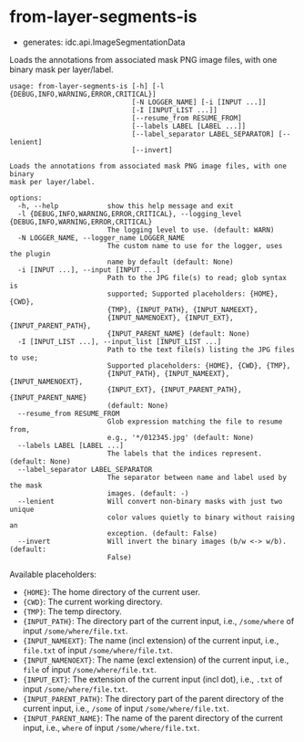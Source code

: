 # from-layer-segments-is

* generates: idc.api.ImageSegmentationData

Loads the annotations from associated mask PNG image files, with one binary mask per layer/label.

```
usage: from-layer-segments-is [-h] [-l {DEBUG,INFO,WARNING,ERROR,CRITICAL}]
                              [-N LOGGER_NAME] [-i [INPUT ...]]
                              [-I [INPUT_LIST ...]]
                              [--resume_from RESUME_FROM]
                              [--labels LABEL [LABEL ...]]
                              [--label_separator LABEL_SEPARATOR] [--lenient]
                              [--invert]

Loads the annotations from associated mask PNG image files, with one binary
mask per layer/label.

options:
  -h, --help            show this help message and exit
  -l {DEBUG,INFO,WARNING,ERROR,CRITICAL}, --logging_level {DEBUG,INFO,WARNING,ERROR,CRITICAL}
                        The logging level to use. (default: WARN)
  -N LOGGER_NAME, --logger_name LOGGER_NAME
                        The custom name to use for the logger, uses the plugin
                        name by default (default: None)
  -i [INPUT ...], --input [INPUT ...]
                        Path to the JPG file(s) to read; glob syntax is
                        supported; Supported placeholders: {HOME}, {CWD},
                        {TMP}, {INPUT_PATH}, {INPUT_NAMEEXT},
                        {INPUT_NAMENOEXT}, {INPUT_EXT}, {INPUT_PARENT_PATH},
                        {INPUT_PARENT_NAME} (default: None)
  -I [INPUT_LIST ...], --input_list [INPUT_LIST ...]
                        Path to the text file(s) listing the JPG files to use;
                        Supported placeholders: {HOME}, {CWD}, {TMP},
                        {INPUT_PATH}, {INPUT_NAMEEXT}, {INPUT_NAMENOEXT},
                        {INPUT_EXT}, {INPUT_PARENT_PATH}, {INPUT_PARENT_NAME}
                        (default: None)
  --resume_from RESUME_FROM
                        Glob expression matching the file to resume from,
                        e.g., '*/012345.jpg' (default: None)
  --labels LABEL [LABEL ...]
                        The labels that the indices represent. (default: None)
  --label_separator LABEL_SEPARATOR
                        The separator between name and label used by the mask
                        images. (default: -)
  --lenient             Will convert non-binary masks with just two unique
                        color values quietly to binary without raising an
                        exception. (default: False)
  --invert              Will invert the binary images (b/w <-> w/b). (default:
                        False)
```

Available placeholders:

* `{HOME}`: The home directory of the current user.
* `{CWD}`: The current working directory.
* `{TMP}`: The temp directory.
* `{INPUT_PATH}`: The directory part of the current input, i.e., `/some/where` of input `/some/where/file.txt`.
* `{INPUT_NAMEEXT}`: The name (incl extension) of the current input, i.e., `file.txt` of input `/some/where/file.txt`.
* `{INPUT_NAMENOEXT}`: The name (excl extension) of the current input, i.e., `file` of input `/some/where/file.txt`.
* `{INPUT_EXT}`: The extension of the current input (incl dot), i.e., `.txt` of input `/some/where/file.txt`.
* `{INPUT_PARENT_PATH}`: The directory part of the parent directory of the current input, i.e., `/some` of input `/some/where/file.txt`.
* `{INPUT_PARENT_NAME}`: The name of the parent directory of the current input, i.e., `where` of input `/some/where/file.txt`.
